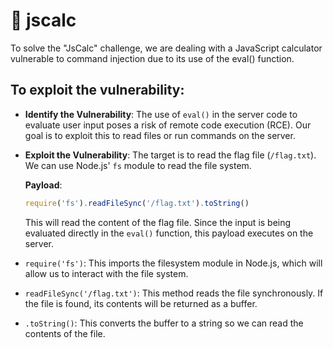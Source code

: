 # 🦑 jscalc

To solve the "JsCalc" challenge, we are dealing with a JavaScript calculator vulnerable to command injection due to its use of the eval() function.

## To exploit the vulnerability:

- **Identify the Vulnerability**: The use of `eval()` in the server code to evaluate user input poses a risk of remote code execution (RCE). Our goal is to exploit this to read files or run commands on the server.

- **Exploit the Vulnerability**: The target is to read the flag file (`/flag.txt`). We can use Node.js' `fs` module to read the file system.

  **Payload**:
  ```javascript
  require('fs').readFileSync('/flag.txt').toString()
  ```
  This will read the content of the flag file. Since the input is being evaluated directly in the `eval()` function, this payload executes on the server.
  
- `require('fs')`: This imports the filesystem module in Node.js, which will allow us to interact with the file system.
-  `readFileSync('/flag.txt')`: This method reads the file synchronously. If the file is found, its contents will be returned as a buffer.
-  `.toString()`: This converts the buffer to a string so we can read the contents of the file.
